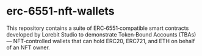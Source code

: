 # erc-6551-nft-wallets
This repository contains a suite of ERC‑6551‑compatible smart contracts developed by Lorebit Studio to demonstrate Token‑Bound Accounts (TBAs) — NFT‑controlled wallets that can hold ERC20, ERC721, and ETH on behalf of an NFT owner.
